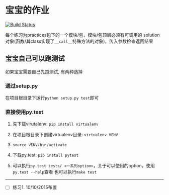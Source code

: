 宝宝的作业
================================

[![Build Status](https://travis-ci.org/walkerning/Baobao_Homework.svg?branch=master)](https://travis-ci.org/walkerning/Baobao_Homework)

每个练习为practices包下的一个模块/包，模块/包顶层必须有可调用的
solution对象(函数/其class实现了`__call__`特殊方法的对象)，传入参数检查返回结果

宝宝自己可以跑测试
--------------------------------

如果宝宝需要自己先跑测试, 有两种选择

### 通过setup.py

在项目根目录下运行`python setup.py test`即可

### 直接使用py.test

1. 先下载virutalenv: `pip install virtualenv`

2. 在项目根目录下创建virtualenv目录: `virtualenv VENV`

3. `source VENV/bin/activate`

4. 下载py.test: `pip install pytest`

5. 可以执行`py.test tests/ <一系列option>`，关于可以使用的option，使用`py.test --help`查看
   也可以执行`make test`



--------------------------------

- [ ] 练习1. 10/10/2015布置
